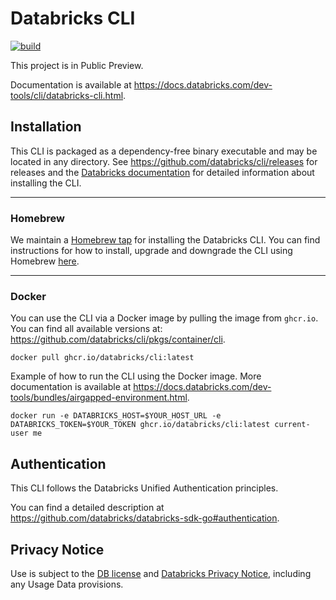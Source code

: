 # Databricks CLI

[![build](https://github.com/databricks/cli/workflows/build/badge.svg?branch=main)](https://github.com/databricks/cli/actions?query=workflow%3Abuild+branch%3Amain)

This project is in Public Preview.

Documentation is available at https://docs.databricks.com/dev-tools/cli/databricks-cli.html.

## Installation

This CLI is packaged as a dependency-free binary executable and may be located in any directory.
See https://github.com/databricks/cli/releases for releases and
the [Databricks documentation](https://docs.databricks.com/en/dev-tools/cli/install.html) for detailed information about installing the CLI.

------
### Homebrew

We maintain a [Homebrew tap](https://github.com/databricks/homebrew-tap) for installing the Databricks CLI. You can find instructions for how to install, upgrade and downgrade the CLI using Homebrew [here](https://github.com/databricks/homebrew-tap/blob/main/README.md).

------
### Docker
You can use the CLI via a Docker image by pulling the image from `ghcr.io`. You can find all available versions
at: https://github.com/databricks/cli/pkgs/container/cli.
```
docker pull ghcr.io/databricks/cli:latest
```

Example of how to run the CLI using the Docker image. More documentation is available at https://docs.databricks.com/dev-tools/bundles/airgapped-environment.html.
```
docker run -e DATABRICKS_HOST=$YOUR_HOST_URL -e DATABRICKS_TOKEN=$YOUR_TOKEN ghcr.io/databricks/cli:latest current-user me
```

## Authentication

This CLI follows the Databricks Unified Authentication principles.

You can find a detailed description at https://github.com/databricks/databricks-sdk-go#authentication.

## Privacy Notice
Use is subject to the [DB license](https://github.com/databricks/cli/blob/main/LICENSE) and [Databricks Privacy Notice](https://www.databricks.com/legal/privacynotice), including any Usage Data provisions.
